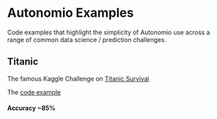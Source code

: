# Autonomio Examples

Code examples that highlight the simplicity of Autonomio use across a range of common data science / prediction challenges. 

## Titanic

The famous Kaggle Challenge on [Titanic Survival](https://www.kaggle.com/c/titanic)

The [code example](https://github.com/autonomio/examples/blob/master/titanic.py)

#### Accuracy ~85% 


